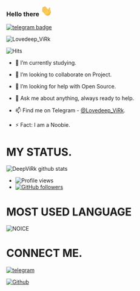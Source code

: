 ### Hello there <img src="https://raw.githubusercontent.com/ABSphreak/ABSphreak/master/gifs/Hi.gif" width="30px">

[![telegram badge](https://img.shields.io/badge/Lovedeep-ViRk-30302f?style=flat&logo=telegram)](https://t.me/Lovedeep_ViRk)

<p align="left"> <img src="https://komarev.com/ghpvc/?username=Lovedeep-ViRk&label=Views&color=blue&style=plastic" alt="Lovedeep_ViRk" /> </p>

![Hits](https://hits.seeyoufarm.com/api/count/incr/badge.svg?url=https://github.com/Lovedeep-ViRk/)

- 🔭 I’m currently studying.

- 👬 I’m looking to collaborate on Project.

- 👀 I’m looking for help with Open Source.

- 💬 Ask me about anything, always ready to help.

- 📫 Find me on Telegram - [@Lovedeep_ViRk](https://t.me/Lovedeep_ViRk).

- ⚡ Fact: I am a Noobie.

# MY STATUS.

![DeepViRk github stats](https://github-readme-stats.vercel.app/api?username=Lovedeep-ViRk&show_icons=true&theme=midnight-purple)
- ![Profile views](https://gpvc.arturio.dev/Lovedeep-ViRk)
- [![GitHub followers](https://img.shields.io/github/followers/Lovedeep-ViRk.svg?style=social&label=Follow&maxAge=2592000)](https://github.com/Starkgang?tab=followers)
# MOST USED LANGUAGE

![NOICE](https://github-readme-stats.vercel.app/api/top-langs/?username=Lovedeep-ViRk&theme=blue-green)

# CONNECT ME.

[![telegram](https://img.shields.io/badge/DEEPVIRK-ffffff?style=for-the-badge&logo=telegram)](https://t.me/Lovedeep_ViRk)

[![Github](https://img.shields.io/badge/DEEPVIRK-30302f?style=for-the-badge&logo=github)](https://github.com/Lovedeep-ViRk)
